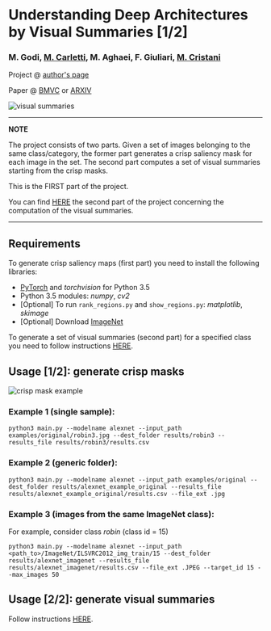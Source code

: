 # Understanding Deep Architectures by Visual Summaries [1/2]

### M. Godi, [M. Carletti](http://marcocarletti.altervista.org/), M. Aghaei, F. Giuliari, [M. Cristani](http://profs.sci.univr.it/~cristanm/)


Project @ [author's page](http://marcocarletti.altervista.org/publications/understanding-visual-summaries/)

Paper @ [BMVC](http://bmvc2018.org/contents/papers/0794.pdf) or [ARXIV](https://arxiv.org/abs/1801.09103)

![visual summaries](http://marcocarletti.altervista.org/publications/understanding-visual-summaries/fig1.jpg)

---
**NOTE**

The project consists of two parts. Given a set of images belonging to the same class/category, the former part generates a crisp saliency mask for each image in the set. The second part computes a set of visual summaries starting from the crisp masks.

This is the FIRST part of the project.

You can find [HERE](https://github.com/godimarcovr/interpretable_visual_summaries) the second part of the project concerning the computation of the visual summaries.

---

## Requirements
To generate crisp saliency maps (first part) you need to install the following libraries:
- [PyTorch](http://pytorch.org/) and _torchvision_ for Python 3.5
- Python 3.5 modules: _numpy_, _cv2_
- [Optional] To run `rank_regions.py` and `show_regions.py`: _matplotlib_, _skimage_
- [Optional] Download [ImageNet](http://image-net.org/download)

To generate a set of visual summaries (second part) for a specified class you need to follow instructions [HERE](https://github.com/godimarcovr/interpretable_visual_summaries).

## Usage [1/2]: generate crisp masks

![crisp mask example](http://marcocarletti.altervista.org/content/bmvc18_visual.png)

### Example 1 (single sample):

`python3 main.py --modelname alexnet --input_path examples/original/robin3.jpg --dest_folder results/robin3 --results_file results/robin3/results.csv`

### Example 2 (generic folder):

`python3 main.py --modelname alexnet --input_path examples/original --dest_folder results/alexnet_example_original --results_file results/alexnet_example_original/results.csv --file_ext .jpg`

### Example 3 (images from the same ImageNet class):
For example, consider class _robin_ (class id = 15)

`python3 main.py --modelname alexnet --input_path <path_to>/ImageNet/ILSVRC2012_img_train/15 --dest_folder results/alexnet_imagenet --results_file results/alexnet_imagenet/results.csv --file_ext .JPEG --target_id 15 --max_images 50`

## Usage [2/2]: generate visual summaries

Follow instructions [HERE](https://github.com/godimarcovr/interpretable_visual_summaries).
